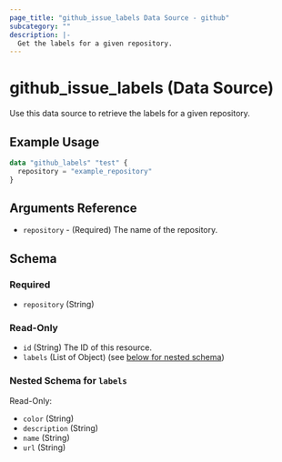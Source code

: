 ```yaml
---
page_title: "github_issue_labels Data Source - github"
subcategory: ""
description: |-
  Get the labels for a given repository.
---
```


# github_issue_labels (Data Source)

Use this data source to retrieve the labels for a given repository.

## Example Usage

```terraform
data "github_labels" "test" {
  repository = "example_repository"
}
```

## Arguments Reference

* `repository` - (Required) The name of the repository.

<!-- schema generated by tfplugindocs -->
## Schema

### Required

- `repository` (String)

### Read-Only

- `id` (String) The ID of this resource.
- `labels` (List of Object) (see [below for nested schema](#nestedatt--labels))

<a id="nestedatt--labels"></a>
### Nested Schema for `labels`

Read-Only:

- `color` (String)
- `description` (String)
- `name` (String)
- `url` (String)
